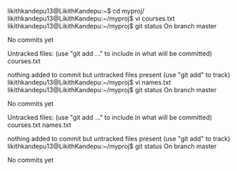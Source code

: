 likithkandepu13@LikithKandepu:~$ cd myproj/
likithkandepu13@LikithKandepu:~/myproj$ vi courses.txt
likithkandepu13@LikithKandepu:~/myproj$ git status
On branch master

No commits yet

Untracked files:
  (use "git add <file>..." to include in what will be committed)
        courses.txt

nothing added to commit but untracked files present (use "git add" to track)
likithkandepu13@LikithKandepu:~/myproj$ vi names.txt
likithkandepu13@LikithKandepu:~/myproj$ git status
On branch master

No commits yet

Untracked files:
  (use "git add <file>..." to include in what will be committed)
        courses.txt
        names.txt

nothing added to commit but untracked files present (use "git add" to track)
likithkandepu13@LikithKandepu:~/myproj$ git status
On branch master

No commits yet
